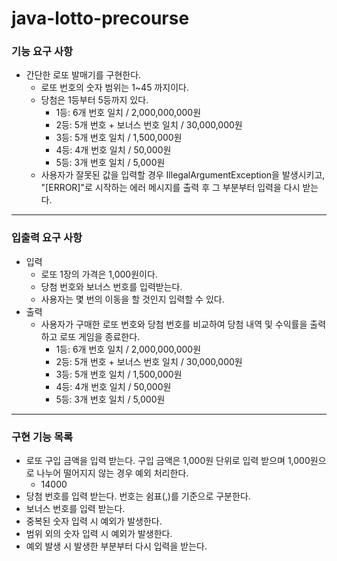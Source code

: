 # java-lotto-precourse

### 기능 요구 사항
* 간단한 로또 발매기를 구현한다.
  * 로또 번호의 숫자 범위는 1~45 까지이다.
  * 당첨은 1등부터 5등까지 있다.
    * 1등: 6개 번호 일치 / 2,000,000,000원
    * 2등: 5개 번호 + 보너스 번호 일치 / 30,000,000원
    * 3등: 5개 번호 일치 / 1,500,000원
    * 4등: 4개 번호 일치 / 50,000원
    * 5등: 3개 번호 일치 / 5,000원
  * 사용자가 잘못된 값을 입력할 경우 IllegalArgumentException을 발생시키고, "[ERROR]"로 시작하는 에러 메시지를 출력 후 그 부분부터 입력을 다시 받는다.
-----
### 입출력 요구 사항
* 입력
  * 로또 1장의 가격은 1,000원이다.
  * 당첨 번호와 보너스 번호를 입력받는다.
  * 사용자는 몇 번의 이동을 할 것인지 입력할 수 있다.
* 출력
  * 사용자가 구매한 로또 번호와 당첨 번호를 비교하여 당첨 내역 및 수익률을 출력하고 로또 게임을 종료한다.
      * 1등: 6개 번호 일치 / 2,000,000,000원
      * 2등: 5개 번호 + 보너스 번호 일치 / 30,000,000원
      * 3등: 5개 번호 일치 / 1,500,000원
      * 4등: 4개 번호 일치 / 50,000원
      * 5등: 3개 번호 일치 / 5,000원
-----
### 구현 기능 목록
* 로또 구입 금액을 입력 받는다. 구입 금액은 1,000원 단위로 입력 받으며 1,000원으로 나누어 떨어지지 않는 경우 예외 처리한다.
  * 14000
* 당첨 번호를 입력 받는다. 번호는 쉼표(,)를 기준으로 구분한다.
* 보너스 번호를 입력 받는다.
* 중복된 숫자 입력 시 예외가 발생한다.
* 범위 외의 숫자 입력 시 예외가 발생한다.
* 예외 발생 시 발생한 부분부터 다시 입력을 받는다.
